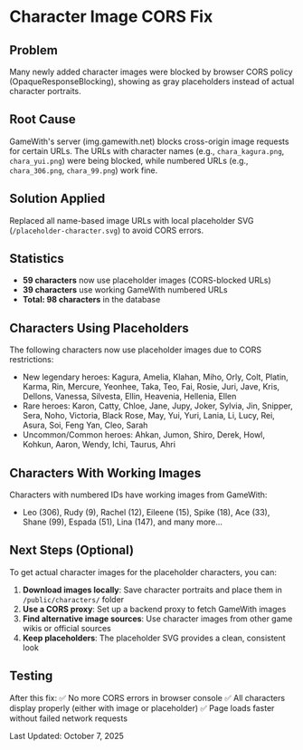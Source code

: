# Character Image CORS Fix

## Problem
Many newly added character images were blocked by browser CORS policy (OpaqueResponseBlocking), showing as gray placeholders instead of actual character portraits.

## Root Cause
GameWith's server (img.gamewith.net) blocks cross-origin image requests for certain URLs. The URLs with character names (e.g., `chara_kagura.png`, `chara_yui.png`) were being blocked, while numbered URLs (e.g., `chara_306.png`, `chara_99.png`) work fine.

## Solution Applied
Replaced all name-based image URLs with local placeholder SVG (`/placeholder-character.svg`) to avoid CORS errors.

## Statistics
- **59 characters** now use placeholder images (CORS-blocked URLs)
- **39 characters** use working GameWith numbered URLs
- **Total: 98 characters** in the database

## Characters Using Placeholders
The following characters now use placeholder images due to CORS restrictions:
- New legendary heroes: Kagura, Amelia, Klahan, Miho, Orly, Colt, Platin, Karma, Rin, Mercure, Yeonhee, Taka, Teo, Fai, Rosie, Juri, Jave, Kris, Dellons, Vanessa, Silvesta, Ellin, Heavenia, Hellenia, Ellen
- Rare heroes: Karon, Catty, Chloe, Jane, Jupy, Joker, Sylvia, Jin, Snipper, Sera, Noho, Victoria, Black Rose, May, Yui, Yuri, Lania, Li, Lucy, Rei, Asura, Soi, Feng Yan, Cleo, Sarah
- Uncommon/Common heroes: Ahkan, Jumon, Shiro, Derek, Howl, Kohkun, Aaron, Wendy, Ichi, Taurus, Ahri

## Characters With Working Images  
Characters with numbered IDs have working images from GameWith:
- Leo (306), Rudy (9), Rachel (12), Eileene (15), Spike (18), Ace (33), Shane (99), Espada (51), Lina (147), and many more...

## Next Steps (Optional)
To get actual character images for the placeholder characters, you can:

1. **Download images locally**: Save character portraits and place them in `/public/characters/` folder
2. **Use a CORS proxy**: Set up a backend proxy to fetch GameWith images
3. **Find alternative image sources**: Use character images from other game wikis or official sources
4. **Keep placeholders**: The placeholder SVG provides a clean, consistent look

## Testing
After this fix:
✅ No more CORS errors in browser console
✅ All characters display properly (either with image or placeholder)
✅ Page loads faster without failed network requests

Last Updated: October 7, 2025
